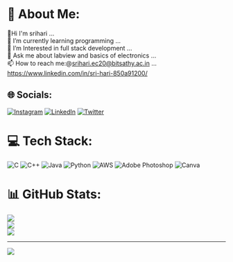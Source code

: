 # 💫 About Me:
🔭Hi I'm srihari ...<br>🌱 I’m currently learning programming ...<br>👯 I’m Interested in  full stack development  ...<br>💬 Ask me about labview  and basics of electronics ...<br>📫 How to reach me:@srihari.ec20@bitsathy.ac.in ... <br>https://www.linkedin.com/in/sri-hari-850a91200/


## 🌐 Socials:
[![Instagram](https://img.shields.io/badge/Instagram-%23E4405F.svg?logo=Instagram&logoColor=white)](https://instagram.com/_____hari.__) [![LinkedIn](https://img.shields.io/badge/LinkedIn-%230077B5.svg?logo=linkedin&logoColor=white)](https://linkedin.com/in/https://www.linkedin.com/in/sri-hari-850a91200/) [![Twitter](https://img.shields.io/badge/Twitter-%231DA1F2.svg?logo=Twitter&logoColor=white)](https://twitter.com/https://twitter.com/srihari_anand07) 

# 💻 Tech Stack:
![C](https://img.shields.io/badge/c-%2300599C.svg?style=flat&logo=c&logoColor=white) ![C++](https://img.shields.io/badge/c++-%2300599C.svg?style=flat&logo=c%2B%2B&logoColor=white) ![Java](https://img.shields.io/badge/java-%23ED8B00.svg?style=flat&logo=java&logoColor=white) ![Python](https://img.shields.io/badge/python-3670A0?style=flat&logo=python&logoColor=ffdd54) ![AWS](https://img.shields.io/badge/AWS-%23FF9900.svg?style=flat&logo=amazon-aws&logoColor=white) ![Adobe Photoshop](https://img.shields.io/badge/adobephotoshop-%2331A8FF.svg?style=flat&logo=adobephotoshop&logoColor=white) ![Canva](https://img.shields.io/badge/Canva-%2300C4CC.svg?style=flat&logo=Canva&logoColor=white)
# 📊 GitHub Stats:
![](https://github-readme-stats.vercel.app/api?username=srihari1307&theme=dark&hide_border=false&include_all_commits=true&count_private=true)<br/>
![](https://github-readme-streak-stats.herokuapp.com/?user=srihari1307&theme=dark&hide_border=false)<br/>
![](https://github-readme-stats.vercel.app/api/top-langs/?username=srihari1307&theme=dark&hide_border=false&include_all_commits=true&count_private=true&layout=compact)

---
[![](https://visitcount.itsvg.in/api?id=srihari1307&icon=0&color=0)](https://visitcount.itsvg.in)
